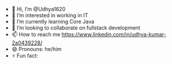- 👋 Hi, I’m @Udhya1620
- 👀 I’m interested in working in IT
- 🌱 I’m currently learning Core Java 
- 💞️ I’m looking to collaborate on fullstack development
- 📫 How to reach me https://www.linkedin.com/in/udhya-kumar-2a0439228/
- 😄 Pronouns: he/him
- ⚡ Fun fact: 

<!---
Udhya1620/Udhya1620 is a ✨ special ✨ repository because its `README.md` (this file) appears on your GitHub profile.
You can click the Preview link to take a look at your changes.
--->
